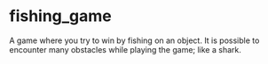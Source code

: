 # fishing_game
 A game where you try to win by fishing on an object. It is possible to encounter many obstacles while playing the game; like a shark.
